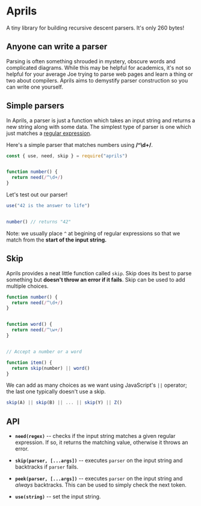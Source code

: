 # Aprils

A tiny library for building recursive descent parsers. It's only 260 bytes!


## Anyone can write a parser

Parsing is often something shrouded in mystery, obscure words and complicated diagrams. While this may be helpful for academics, it's not so helpful for your average Joe trying to parse web pages and learn a thing or two about compilers. Aprils aims to demystify parser construction so you can write one yourself.


## Simple parsers

In Aprils, a parser is just a function which takes an input string and returns a new string along with some data. The simplest type of parser is one which just matches a [regular expression](https://brilliant.org/wiki/regular-expressions/).


Here's a simple parser that matches numbers using **/^\d+/**.

```js
const { use, need, skip } = require("aprils")


function number() {
  return need(/^\d+/)
}
```

Let's test out our parser!

```js
use("42 is the answer to life")


number() // returns "42"
```

Note: we usually place `^` at begining of regular expressions so that we match from the **start of the input string.**



## Skip

Aprils provides a neat little function called `skip`. Skip does its best to parse something but **doesn't throw an error if it fails**. Skip can be used to add multiple choices.

```js
function number() {
  return need(/^\d+/)
}


function word() {
  return need(/^\w+/)
}


// Accept a number or a word

function item() {
  return skip(number) || word()
}
```

We can add as many choices as we want using JavaScript's `||` operator; the last one typically doesn't use a skip.

```js
skip(A) || skip(B) || ... || skip(Y) || Z()
```



## API

* **`need(regex)`** -- checks if the input string matches a given regular expression. If so, it returns the matching value, otherwise it throws an error.

* **`skip(parser, [...args])`** -- executes `parser` on the input string and backtracks if `parser` fails.

* **`peek(parser, [...args])`** -- executes `parser` on the input string and *always* backtracks. This can be used to simply check the next token.

* **`use(string)`** -- set the input string.
